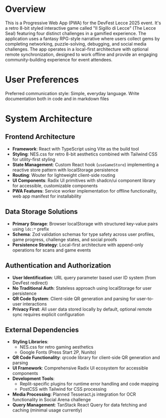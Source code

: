 # Overview

This is a Progressive Web App (PWA) for the DevFest Lecce 2025 event. It's a retro 8-bit styled interactive game called "Il Sigillo di Lecce" (The Lecce Seal) featuring four distinct challenges in a gamified experience. The application uses a fantasy RPG-style narrative where users collect gems by completing networking, puzzle-solving, debugging, and social media challenges. The app operates in a local-first architecture with optional remote synchronization, designed to work offline and provide an engaging community-building experience for event attendees.

# User Preferences

Preferred communication style: Simple, everyday language.
Write documentation both in code and in markdown files

# System Architecture

## Frontend Architecture
- **Framework**: React with TypeScript using Vite as the build tool
- **Styling**: NES.css for retro 8-bit aesthetics combined with Tailwind CSS for utility-first styling
- **State Management**: Custom React hook (`useGameStore`) implementing a reactive store pattern with localStorage persistence
- **Routing**: Wouter for lightweight client-side routing
- **UI Components**: Radix UI primitives with shadcn/ui component library for accessible, customizable components
- **PWA Features**: Service worker implementation for offline functionality, web app manifest for installability

## Data Storage Solutions
- **Primary Storage**: Browser localStorage with structured key-value pairs using `ldc:*` prefix
- **Schema**: Zod validation schemas for type safety across user profiles, game progress, challenge states, and social proofs
- **Persistence Strategy**: Local-first architecture with append-only operations for scans and game events

## Authentication and Authorization
- **User Identification**: URL query parameter based user ID system (from DevFest redirect)
- **No Traditional Auth**: Stateless approach using localStorage for user persistence
- **QR Code System**: Client-side QR generation and parsing for user-to-user interactions
- **Privacy First**: All user data stored locally by default, optional remote sync requires explicit configuration

## External Dependencies

- **Styling Libraries**: 
  - NES.css for retro gaming aesthetics
  - Google Fonts (Press Start 2P, Nunito)
- **QR Code Functionality**: qrcode library for client-side QR generation and parsing
- **UI Framework**: Comprehensive Radix UI ecosystem for accessible components
- **Development Tools**: 
  - Replit-specific plugins for runtime error handling and code mapping
  - PostCSS with Tailwind for CSS processing
- **Media Processing**: Planned Tesseract.js integration for OCR functionality in Social Arena challenge
- **Query Management**: TanStack React Query for data fetching and caching (minimal usage currently)
